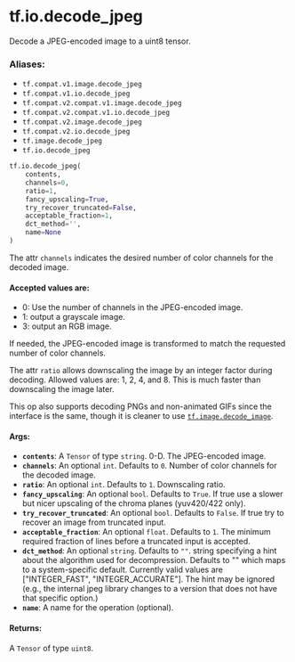 <div itemscope itemtype="http://developers.google.com/ReferenceObject">
<meta itemprop="name" content="tf.io.decode_jpeg" />
<meta itemprop="path" content="Stable" />
</div>

# tf.io.decode_jpeg

Decode a JPEG-encoded image to a uint8 tensor.

### Aliases:

* `tf.compat.v1.image.decode_jpeg`
* `tf.compat.v1.io.decode_jpeg`
* `tf.compat.v2.compat.v1.image.decode_jpeg`
* `tf.compat.v2.compat.v1.io.decode_jpeg`
* `tf.compat.v2.image.decode_jpeg`
* `tf.compat.v2.io.decode_jpeg`
* `tf.image.decode_jpeg`
* `tf.io.decode_jpeg`

``` python
tf.io.decode_jpeg(
    contents,
    channels=0,
    ratio=1,
    fancy_upscaling=True,
    try_recover_truncated=False,
    acceptable_fraction=1,
    dct_method='',
    name=None
)
```

<!-- Placeholder for "Used in" -->

The attr `channels` indicates the desired number of color channels for the
decoded image.

#### Accepted values are:



*   0: Use the number of channels in the JPEG-encoded image.
*   1: output a grayscale image.
*   3: output an RGB image.

If needed, the JPEG-encoded image is transformed to match the requested number
of color channels.

The attr `ratio` allows downscaling the image by an integer factor during
decoding.  Allowed values are: 1, 2, 4, and 8.  This is much faster than
downscaling the image later.


This op also supports decoding PNGs and non-animated GIFs since the interface is
the same, though it is cleaner to use <a href="../../tf/io/decode_image.md"><code>tf.image.decode_image</code></a>.

#### Args:


* <b>`contents`</b>: A `Tensor` of type `string`. 0-D.  The JPEG-encoded image.
* <b>`channels`</b>: An optional `int`. Defaults to `0`.
  Number of color channels for the decoded image.
* <b>`ratio`</b>: An optional `int`. Defaults to `1`. Downscaling ratio.
* <b>`fancy_upscaling`</b>: An optional `bool`. Defaults to `True`.
  If true use a slower but nicer upscaling of the
  chroma planes (yuv420/422 only).
* <b>`try_recover_truncated`</b>: An optional `bool`. Defaults to `False`.
  If true try to recover an image from truncated input.
* <b>`acceptable_fraction`</b>: An optional `float`. Defaults to `1`.
  The minimum required fraction of lines before a truncated
  input is accepted.
* <b>`dct_method`</b>: An optional `string`. Defaults to `""`.
  string specifying a hint about the algorithm used for
  decompression.  Defaults to "" which maps to a system-specific
  default.  Currently valid values are ["INTEGER_FAST",
  "INTEGER_ACCURATE"].  The hint may be ignored (e.g., the internal
  jpeg library changes to a version that does not have that specific
  option.)
* <b>`name`</b>: A name for the operation (optional).


#### Returns:

A `Tensor` of type `uint8`.
